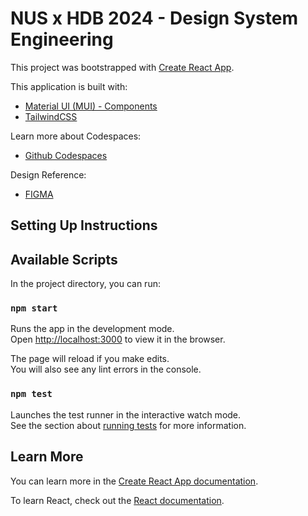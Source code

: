 # NUS x HDB 2024 - Design System Engineering

This project was bootstrapped with [Create React App](https://github.com/facebook/create-react-app).

This application is built with:

- [Material UI (MUI) - Components](https://mui.com/material-ui/all-components/)
- [TailwindCSS](https://tailwindcss.com/docs/installation)

Learn more about Codespaces:

- [Github Codespaces](https://github.com/features/codespaces)

Design Reference:

- [FIGMA](https://www.figma.com/design/8p9FDFCEtknX6GHoAMimJc/UTT_Cozy?node-id=2037-4433&node-type=CANVAS&t=5zZqtFYzZGBNiL3S-0)

## Setting Up Instructions

## Available Scripts

In the project directory, you can run:

### `npm start`

Runs the app in the development mode.\
Open [http://localhost:3000](http://localhost:3000) to view it in the browser.

The page will reload if you make edits.\
You will also see any lint errors in the console.

### `npm test`

Launches the test runner in the interactive watch mode.\
See the section about [running tests](https://facebook.github.io/create-react-app/docs/running-tests) for more information.

## Learn More

You can learn more in the [Create React App documentation](https://facebook.github.io/create-react-app/docs/getting-started).

To learn React, check out the [React documentation](https://reactjs.org/).
